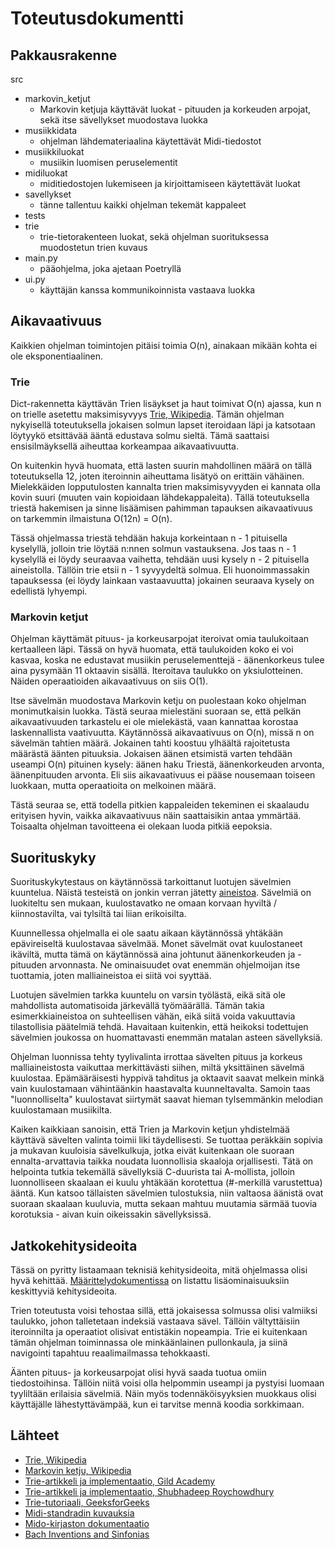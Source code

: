# Toteutusdokumentti

## Pakkausrakenne

src
* markovin_ketjut
   * Markovin ketjuja käyttävät luokat - pituuden ja korkeuden arpojat, sekä itse sävellykset muodostava luokka
* musiikkidata
   * ohjelman lähdemateriaalina käytettävät Midi-tiedostot
* musiikkiluokat
   * musiikin luomisen peruselementit
* midiluokat
   * miditiedostojen lukemiseen ja kirjoittamiseen käytettävät luokat
* savellykset
   * tänne tallentuu kaikki ohjelman tekemät kappaleet
* tests
* trie
   * trie-tietorakenteen luokat, sekä ohjelman suorituksessa muodostetun trien kuvaus
* main.py
   * pääohjelma, joka ajetaan Poetryllä
* ui.py
   * käyttäjän kanssa kommunikoinnista vastaava luokka

## Aikavaativuus

Kaikkien ohjelman toimintojen pitäisi toimia O(n), ainakaan mikään kohta ei ole eksponentiaalinen.

### Trie

Dict-rakennetta käyttävän Trien lisäykset ja haut toimivat O(n) ajassa, kun n on trielle asetettu maksimisyvyys [Trie, Wikipedia](https://en.wikipedia.org/wiki/Trie#Algorithms). Tämän ohjelman nykyisellä toteutuksella jokaisen solmun lapset iteroidaan läpi ja katsotaan löytyykö etsittävää ääntä edustava solmu sieltä. Tämä saattaisi ensisilmäyksellä aiheuttaa korkeampaa aikavaativuutta.

On kuitenkin hyvä huomata, että lasten suurin mahdollinen määrä on tällä toteutuksella 12, joten iteroinnin aiheuttama lisätyö on erittäin vähäinen. Mielekkäiden lopputulosten kannalta trien maksimisyvyyden ei kannata olla kovin suuri (muuten vain kopioidaan lähdekappaleita). Tällä toteutuksella triestä hakemisen ja sinne lisäämisen pahimman tapauksen aikavaativuus on tarkemmin ilmaistuna O(12n) = O(n).

Tässä ohjelmassa triestä tehdään hakuja korkeintaan n - 1 pituisella kyselyllä, jolloin trie löytää n:nnen solmun vastauksena. Jos taas n - 1 kyselyllä ei löydy seuraavaa vaihetta, tehdään uusi kysely n - 2 pituisella aineistolla. Tällöin trie etsii n - 1 syvyydeltä solmua. Eli huonoimmassakin tapauksessa (ei löydy lainkaan vastaavuutta) jokainen seuraava kysely on edellistä lyhyempi.

### Markovin ketjut

Ohjelman käyttämät pituus- ja korkeusarpojat iteroivat omia taulukoitaan kertaalleen läpi. Tässä on hyvä huomata, että taulukoiden koko ei voi kasvaa, koska ne edustavat musiikin peruselementtejä - äänenkorkeus tulee aina pysymään 11 oktaavin sisällä. Iteroitava taulukko on yksiulotteinen. Näiden operaatioiden aikavaativuus on siis O(1).

Itse sävelmän muodostava Markovin ketju on puolestaan koko ohjelman monimutkaisin luokka. Tästä seuraa mielestäni suoraan se, että pelkän aikavaativuuden tarkastelu ei ole mielekästä, vaan kannattaa korostaa laskennallista vaativuutta. Käytännössä aikavaativuus on O(n), missä n on sävelmän tahtien määrä. Jokainen tahti koostuu ylhäältä rajoitetusta määrästä äänten pituuksia. Jokaisen äänen etsimistä varten tehdään useampi O(n) pituinen kysely: äänen haku Triestä, äänenkorkeuden arvonta, äänenpituuden arvonta. Eli siis aikavaativuus ei pääse nousemaan toiseen luokkaan, mutta operaatioita on melkoinen määrä.

Tästä seuraa se, että todella pitkien kappaleiden tekeminen ei skaalaudu erityisen hyvin, vaikka aikavaativuus näin saattaisikin antaa ymmärtää. Toisaalta ohjelman tavoitteena ei olekaan luoda pitkiä eepoksia.

## Suorituskyky

Suorituskykytestaus on käytännössä tarkoittanut luotujen sävelmien kuuntelua. Näistä testeistä on jonkin verran jätetty [aineistoa](dokumentaatio/Esimerkkisävelmiä/). Sävelmiä on luokiteltu sen mukaan, kuulostavatko ne omaan korvaan hyviltä / kiinnostavilta, vai tylsiltä tai liian erikoisilta.

Kuunnellessa ohjelmalla ei ole saatu aikaan käytännössä yhtäkään epävireiseltä kuulostavaa sävelmää. Monet sävelmät ovat kuulostaneet ikäviltä, mutta tämä on käytännössä aina johtunut äänenkorkeuden ja -pituuden arvonnasta. Ne ominaisuudet ovat enemmän ohjelmoijan itse tuottamia, joten malliaineistoa ei siitä voi syyttää.

Luotujen sävelmien tarkka kuuntelu on varsin työlästä, eikä sitä ole mahdollista automatisoida järkevällä työmäärällä. Tämän takia esimerkkiaineistoa on suhteellisen vähän, eikä siitä voida vakuuttavia tilastollisia päätelmiä tehdä. Havaitaan kuitenkin, että heikoksi todettujen sävelmien joukossa on huomattavasti enemmän matalan asteen sävellyksiä.

Ohjelman luonnissa tehty tyylivalinta irrottaa sävelten pituus ja korkeus malliaineistosta vaikuttaa merkittävästi siihen, miltä yksittäinen sävelmä kuulostaa. Epämääräisesti hyppivä tahditus ja oktaavit saavat melkein minkä vain kuulostamaan vähintäänkin haastavalta kuunneltavalta. Samoin taas "luonnolliselta" kuulostavat siirtymät saavat hieman tylsemmänkin melodian kuulostamaan musiikilta.

Kaiken kaikkiaan sanoisin, että Trien ja Markovin ketjun yhdistelmää käyttävä sävelten valinta toimii liki täydellisesti. Se tuottaa peräkkäin sopivia ja mukavan kuuloisia sävelkulkuja, jotka eivät kuitenkaan ole suoraan ennalta-arvattavia taikka noudata luonnollisia skaaloja orjallisesti. Tätä on helpointa tutkia tekemällä sävellyksiä C-duurista tai A-mollista, jolloin luonnolliseen skaalaan ei kuulu yhtäkään korotettua (#-merkillä varustettua) ääntä. Kun katsoo tällaisten sävelmien tulostuksia, niin valtaosa äänistä ovat suoraan skaalaan kuuluvia, mutta sekaan mahtuu muutamia särmää tuovia korotuksia - aivan kuin oikeissakin sävellyksissä.

## Jatkokehitysideoita

Tässä on pyritty listaamaan teknisiä kehitysideoita, mitä ohjelmassa olisi hyvä kehittää. [Määrittelydokumentissa](dokumentaatio/määrittelydokumentti.md) on listattu lisäominaisuuksiin keskittyviä kehitysideoita.

Trien toteutusta voisi tehostaa sillä, että jokaisessa solmussa olisi valmiiksi taulukko, johon talletetaan indeksiä vastaava sävel. Tällöin vältyttäisiin iteroinnilta ja operaatiot olisivat entistäkin nopeampia. Trie ei kuitenkaan tämän ohjelman toiminnassa ole minkäänlainen pullonkaula, ja siinä navigointi tapahtuu reaalimailmassa tehokkaasti.

Äänten pituus- ja korkeusarpojat olisi hyvä saada tuotua omiin tiedostoihinsa. Tällöin niitä voisi olla helpommin useampi ja pystyisi luomaan tyyliltään erilaisia sävelmiä. Näin myös todennäköisyyksien muokkaus olisi käyttäjälle lähestyttävämpää, kun ei tarvitse mennä koodia sorkkimaan.

## Lähteet

- [Trie, Wikipedia](https://en.wikipedia.org/wiki/Trie#Algorithms)
- [Markovin ketju, Wikipedia](https://en.wikipedia.org/wiki/Markov_chain)
- [Trie-artikkeli ja implementaatio, Gild Academy](https://medium.com/@info.gildacademy/a-simpler-way-to-implement-trie-data-structure-in-python-efa6a958a4f2)
- [Trie-artikkeli ja implementaatio, Shubhadeep Roychowdhury](https://towardsdatascience.com/implementing-a-trie-data-structure-in-python-in-less-than-100-lines-of-code-a877ea23c1a1)
- [Trie-tutoriaali, GeeksforGeeks](https://www.geeksforgeeks.org/trie-insert-and-search/)
- [Midi-standradin kuvauksia](http://www.music.mcgill.ca/~ich/classes/mumt306/StandardMIDIfileformat.html)
- [Mido-kirjaston dokumentaatio](https://mido.readthedocs.io/en/latest/index.html)
- [Bach Inventions and Sinfonias](https://en.wikipedia.org/wiki/Inventions_and_Sinfonias_(Bach))
